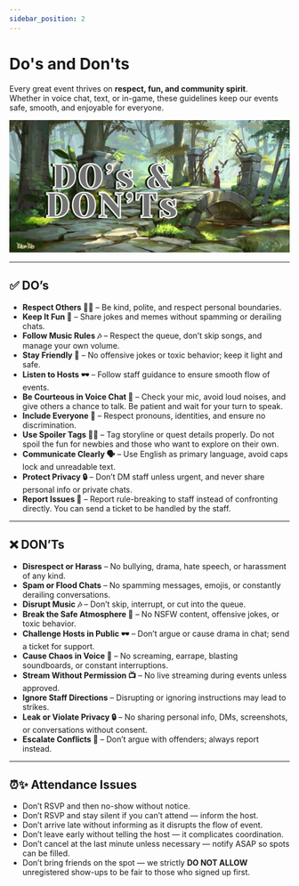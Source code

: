 ```yaml
---
sidebar_position: 2
---
```


# Do's and Don'ts

Every great event thrives on **respect, fun, and community spirit**.  
Whether in voice chat, text, or in-game, these guidelines keep our events safe, smooth, and enjoyable for everyone.

![Do And Donts](./img/do-donts.png) 

---

## ✅ DO’s

- **Respect Others 💃🕺** – Be kind, polite, and respect personal boundaries.  
- **Keep It Fun 🍹** – Share jokes and memes without spamming or derailing chats.  
- **Follow Music Rules 🎶** – Respect the queue, don’t skip songs, and manage your own volume.  
- **Stay Friendly 🌈** – No offensive jokes or toxic behavior; keep it light and safe.  
- **Listen to Hosts 🕶️** – Follow staff guidance to ensure smooth flow of events.  
- **Be Courteous in Voice Chat 🎤** – Check your mic, avoid loud noises, and give others a chance to talk. Be patient and wait for your turn to speak.  
- **Include Everyone 💌** – Respect pronouns, identities, and ensure no discrimination.  
- **Use Spoiler Tags 🚫📖** – Tag storyline or quest details properly. Do not spoil the fun for newbies and those who want to explore on their own.  
- **Communicate Clearly 🗣️** – Use English as primary language, avoid caps lock and unreadable text.  
- **Protect Privacy 🔒** – Don’t DM staff unless urgent, and never share personal info or private chats.  
- **Report Issues 🚨** – Report rule-breaking to staff instead of confronting directly. You can send a ticket to be handled by the staff.  

---

## ❌ DON’Ts

- **Disrespect or Harass** – No bullying, drama, hate speech, or harassment of any kind.  
- **Spam or Flood Chats** – No spamming messages, emojis, or constantly derailing conversations.  
- **Disrupt Music 🎶** – Don’t skip, interrupt, or cut into the queue.  
- **Break the Safe Atmosphere 🌈** – No NSFW content, offensive jokes, or toxic behavior.  
- **Challenge Hosts in Public 🕶️** – Don’t argue or cause drama in chat; send a ticket for support.  
- **Cause Chaos in Voice 🎤** – No screaming, earrape, blasting soundboards, or constant interruptions.  
- **Stream Without Permission 📺** – No live streaming during events unless approved.  
- **Ignore Staff Directions** – Disrupting or ignoring instructions may lead to strikes.  
- **Leak or Violate Privacy 🔒** – No sharing personal info, DMs, screenshots, or conversations without consent.  
- **Escalate Conflicts 🚨** – Don’t argue with offenders; always report instead.  

---

## ⏰✨ Attendance Issues

- Don’t RSVP and then no-show without notice.  
- Don’t RSVP and stay silent if you can’t attend — inform the host.  
- Don’t arrive late without informing as it disrupts the flow of event.  
- Don’t leave early without telling the host — it complicates coordination.  
- Don’t cancel at the last minute unless necessary — notify ASAP so spots can be filled.  
- Don’t bring friends on the spot — we strictly **DO NOT ALLOW** unregistered show-ups to be fair to those who signed up first.  
